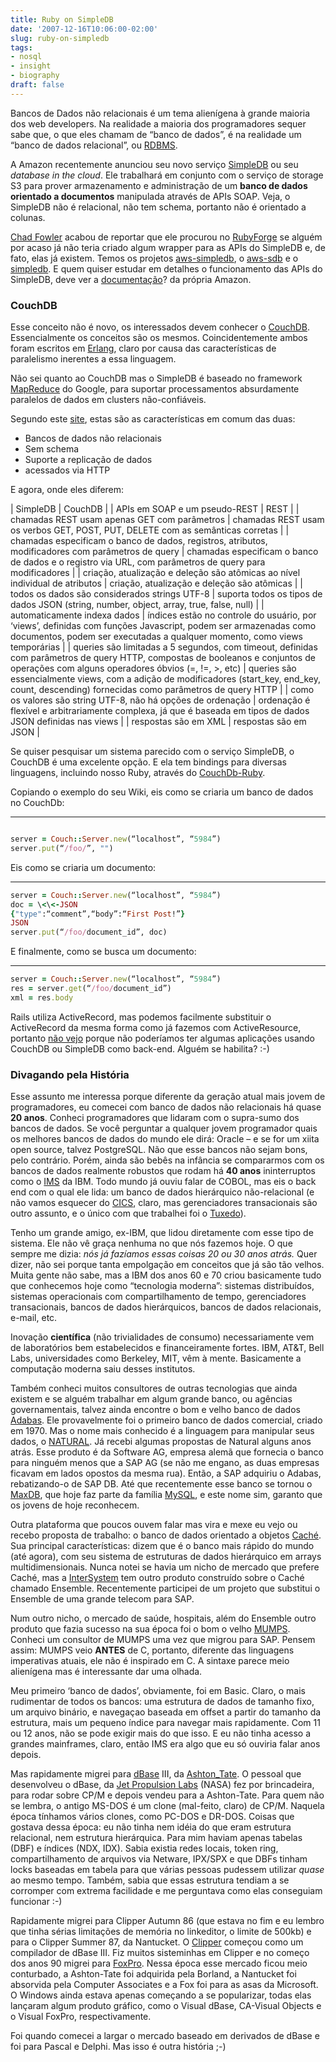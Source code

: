 ```yaml
---
title: Ruby on SimpleDB
date: '2007-12-16T10:06:00-02:00'
slug: ruby-on-simpledb
tags:
- nosql
- insight
- biography
draft: false
---
```


Bancos de Dados não relacionais é um tema alienígena à grande maioria dos web developers. Na realidade a maioria dos programadores sequer sabe que, o que eles chamam de “banco de dados”, é na realidade um “banco de dados relacional”, ou [RDBMS](http://en.wikipedia.org/wiki/Relational_database_management_system).

A Amazon recentemente anunciou seu novo serviço [SimpleDB](http://www.amazon.com/b/ref=sc_fe_c_1_3435361_1?ie=UTF8&node=342335011&no=3435361&me=A36L942TSJ2AJA) ou seu _database in the cloud_. Ele trabalhará em conjunto com o serviço de storage S3 para prover armazenamento e administração de um **banco de dados orientado a documentos** manipulada através de APIs SOAP. Veja, o SimpleDB não é relacional, não tem schema, portanto não é orientado a colunas.

[Chad Fowler](http://www.chadfowler.com/2007/12/16/open-source-competition) acabou de reportar que ele procurou no [RubyForge](http://rubyforge.org/) se alguém por acaso já não teria criado algum wrapper para as APIs do SimpleDB e, de fato, elas já existem. Temos os projetos [aws-simpledb](http://rubyforge.org/projects/aws-simpledb/), o [aws-sdb](http://rubyforge.org/projects/aws-sdb/) e o [simpledb](http://rubyforge.org/projects/simpledb/). E quem quiser estudar em detalhes o funcionamento das APIs do SimpleDB, deve ver a [documentação](http://docs.amazonwebservices.com/AmazonSimpleDB/2007-11-07/GettingStartedGuide/)? da própria Amazon.

### CouchDB

Esse conceito não é novo, os interessados devem conhecer o [CouchDB](http://www.couchdbwiki.com). Essencialmente os conceitos são os mesmos. Coincidentemente ambos foram escritos em [Erlang](http://www.erlang.org/faq/t1.html), claro por causa das características de paralelismo inerentes a essa linguagem.

Não sei quanto ao CouchDB mas o SimpleDB é baseado no framework [MapReduce](http://en.wikipedia.org/wiki/MapReduce) do Google, para suportar processamentos absurdamente paralelos de dados em clusters não-confiáveis.

Segundo este [site](http://www.automatthew.com/2007/12/amazon-simpledb-and-couchdb-compared.html), estas são as características em comum das duas:

- Bancos de dados não relacionais
- Sem schema
- Suporte a replicação de dados
- acessados via HTTP

E agora, onde eles diferem:

| SimpleDB | CouchDB |
| APIs em SOAP e um pseudo-REST | REST |
| chamadas REST usam apenas GET com parâmetros | chamadas REST usam os verbos GET, POST, PUT, DELETE com as semânticas corretas |
| chamadas especificam o banco de dados, registros, atributos, modificadores com parâmetros de query | chamadas especificam o banco de dados e o registro via URL, com parâmetros de query para modificadores |
| criação, atualização e deleção são atômicas ao nível individual de atributos | criação, atualização e deleção são atômicas |
| todos os dados são considerados strings UTF-8 | suporta todos os tipos de dados JSON (string, number, object, array, true, false, null) |
| automaticamente indexa dados | índices estão no controle do usuário, por ‘views’, definidas com funções Javascript, podem ser armazenadas como documentos, podem ser executadas a qualquer momento, como views temporárias |
| queries são limitadas a 5 segundos, com timeout, definidas com parâmetros de query HTTP, compostas de booleanos e conjuntos de operações com alguns operadores óbvios (=, !=, \>, etc) | queries são essencialmente views, com a adição de modificadores (start_key, end_key, count, descending) fornecidas como parâmetros de query HTTP |
| como os valores são string UTF-8, não há opções de ordenação | ordenação é flexível e arbitrariamente complexa, já que é baseada em tipos de dados JSON definidas nas views |
| respostas são em XML | respostas são em JSON |

Se quiser pesquisar um sistema parecido com o serviço SimpleDB, o CouchDB é uma excelente opção. E ela tem bindings para diversas linguagens, incluindo nosso Ruby, através do [CouchDb-Ruby](http://www.couchdbwiki.com/index.php?title=Getting_Started_with_Ruby).

Copiando o exemplo do seu Wiki, eis como se criaria um banco de dados no CouchDb:

* * *

```ruby

server = Couch::Server.new(“localhost”, “5984”)  
server.put(“/foo/”, "")  
```

Eis como se criaria um documento:

* * *

```ruby
server = Couch::Server.new(“localhost”, “5984”)  
doc = \<\<-JSON  
{"type":“comment”,“body”:“First Post!”}  
JSON  
server.put(“/foo/document_id”, doc)  
```

E finalmente, como se busca um documento:

* * *

```ruby
server = Couch::Server.new(“localhost”, “5984”)  
res = server.get(“/foo/document_id”)  
xml = res.body  
```

Rails utiliza ActiveRecord, mas podemos facilmente substituir o ActiveRecord da mesma forma como já fazemos com ActiveResource, portanto [não vejo](http://groups.google.com/group/couchdb/browse_thread/thread/e1eac1af681baae3) porque não poderíamos ter algumas aplicações usando CouchDB ou SimpleDB como back-end. Alguém se habilita? :-)

### Divagando pela História

Esse assunto me interessa porque diferente da geração atual mais jovem de programadores, eu comecei com banco de dados não relacionais há quase **20 anos**. Conheci programadores que lidaram com o supra-sumo dos bancos de dados. Se você perguntar a qualquer jovem programador quais os melhores bancos de dados do mundo ele dirá: Oracle – e se for um xiita open source, talvez PostgreSQL. Não que esse bancos não sejam bons, pelo contrário. Porém, ainda são bebês na infância se compararmos com os bancos de dados realmente robustos que rodam há **40 anos** ininterruptos como o [IMS](http://en.wikipedia.org/wiki/Information_Management_System) da IBM. Todo mundo já ouviu falar de COBOL, mas eis o back end com o qual ele lida: um banco de dados hierárquico não-relacional (e não vamos esquecer do [CICS](http://en.wikipedia.org/wiki/CICS), claro, mas gerenciadores transacionais são outro assunto, e o único com que trabalhei foi o [Tuxedo](http://en.wikipedia.org/wiki/Tuxedo_(software))).

Tenho um grande amigo, ex-IBM, que lidou diretamente com esse tipo de sistema. Ele não vê graça nenhuma no que nós fazemos hoje. O que sempre me dizia: _nós já fazíamos essas coisas 20 ou 30 anos atrás._ Quer dizer, não sei porque tanta empolgação em conceitos que já são tão velhos. Muita gente não sabe, mas a IBM dos anos 60 e 70 criou basicamente tudo que conhecemos hoje como “tecnologia moderna”: sistemas distribuídos, sistemas operacionais com compartilhamento de tempo, gerenciadores transacionais, bancos de dados hierárquicos, bancos de dados relacionais, e-mail, etc.

Inovação **científica** (não trivialidades de consumo) necessariamente vem de laboratórios bem estabelecidos e financeiramente fortes. IBM, AT&T, Bell Labs, universidades como Berkeley, MIT, vêm à mente. Basicamente a computação moderna saiu desses institutos.

Também conheci muitos consultores de outras tecnologias que ainda existem e se alguém trabalhar em algum grande banco, ou agências governamentais, talvez ainda encontre o bom e velho banco de dados [Adabas](http://en.wikipedia.org/wiki/Adabas). Ele provavelmente foi o primeiro banco de dados comercial, criado em 1970. Mas o nome mais conhecido é a linguagem para manipular seus dados, o [NATURAL](http://en.wikipedia.org/wiki/NATURAL). Já recebi algumas propostas de Natural alguns anos atrás. Esse produto é da Software AG, empresa alemã que fornecia o banco para ninguém menos que a SAP AG (se não me engano, as duas empresas ficavam em lados opostos da mesma rua). Então, a SAP adquiriu o Adabas, rebatizando-o de SAP DB. Até que recentemente esse banco se tornou o [MaxDB](https://www.sdn.sap.com/irj/sdn/maxdb), que hoje faz parte da família [MySQL](http://www.mysql.com/sap/), e este nome sim, garanto que os jovens de hoje reconhecem.

Outra plataforma que poucos ouvem falar mas vira e mexe eu vejo ou recebo proposta de trabalho: o banco de dados orientado a objetos [Caché](http://en.wikipedia.org/wiki/Caché_%28software%29). Sua principal características: dizem que é o banco mais rápido do mundo (até agora), com seu sistema de estruturas de dados hierárquico em arrays multidimensionais. Nunca notei se havia um nicho de mercado que prefere Caché, mas a [InterSystem](http://www.intersystems.com) tem outro produto construído sobre o Caché chamado Ensemble. Recentemente participei de um projeto que substitui o Ensemble de uma grande telecom para SAP.

Num outro nicho, o mercado de saúde, hospitais, além do Ensemble outro produto que fazia sucesso na sua época foi o bom o velho [MUMPS](http://en.wikipedia.org/wiki/MUMPS). Conheci um consultor de MUMPS uma vez que migrou para SAP. Pensem assim: MUMPS veio **ANTES** de C, portanto, diferente das linguagens imperativas atuais, ele não é inspirado em C. A sintaxe parece meio alienígena mas é interessante dar uma olhada.

Meu primeiro ‘banco de dados’, obviamente, foi em Basic. Claro, o mais rudimentar de todos os bancos: uma estrutura de dados de tamanho fixo, um arquivo binário, e navegaçao baseada em offset a partir do tamanho da estrutura, mais um pequeno índice para navegar mais rapidamente. Com 11 ou 12 anos, não se pode exigir mais do que isso. E eu não tinha acesso a grandes mainframes, claro, então IMS era algo que eu só ouviria falar anos depois.

Mas rapidamente migrei para [dBase](http://en.wikipedia.org/wiki/DBASE) III, da [Ashton_Tate](http://en.wikipedia.org/wiki/Ashton-Tate). O pessoal que desenvolveu o dBase, da [Jet Propulsion Labs](http://en.wikipedia.org/wiki/Jet_Propulsion_Laboratory) (NASA) fez por brincadeira, para rodar sobre CP/M e depois vendeu para a Ashton-Tate. Para quem não se lembra, o antigo MS-DOS é um clone (mal-feito, claro) de CP/M. Naquela época tínhamos vários clones, como PC-DOS e DR-DOS. Coisas que gostava dessa época: eu não tinha nem idéia do que eram estrutura relacional, nem estrutura hierárquica. Para mim haviam apenas tabelas (DBF) e índices (NDX, IDX). Sabia existia redes locais, token ring, compartilhamento de arquivos via Netware, IPX/SPX e que DBFs tinham locks baseadas em tabela para que várias pessoas pudessem utilizar _quase_ ao mesmo tempo. Também, sabia que essas estrutura tendiam a se corromper com extrema facilidade e me perguntava como elas conseguiam funcionar :-)

Rapidamente migrei para Clipper Autumn 86 (que estava no fim e eu lembro que tinha sérias limitações de memória no linkeditor, o limite de 500kb) e para o Clipper Summer 87, da Nantucket. O [Clipper](http://en.wikipedia.org/wiki/Clipper_programming_language) começou como um compilador de dBase III. Fiz muitos sisteminhas em Clipper e no começo dos anos 90 migrei para [FoxPro](http://www.foxprohistory.org/tableofcontents.htm#how_it_started). Nessa época esse mercado ficou meio conturbado, a Ashton-Tate foi adquirida pela Borland, a Nantucket foi absorvida pela Computer Associates e a Fox foi para as asas da Microsoft. O Windows ainda estava apenas começando a se popularizar, todas elas lançaram algum produto gráfico, como o Visual dBase, CA-Visual Objects e o Visual FoxPro, respectivamente.

Foi quando comecei a largar o mercado baseado em derivados de dBase e foi para Pascal e Delphi. Mas isso é outra história ;-)
